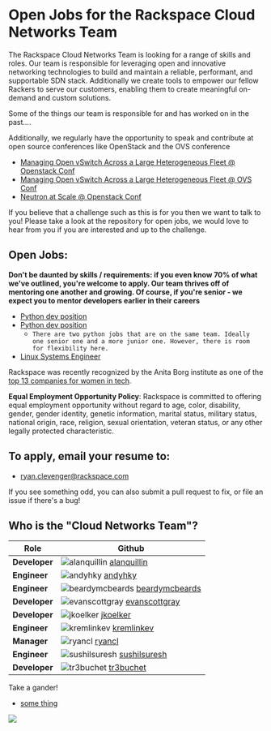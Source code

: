 # Open Jobs for the Rackspace Cloud Networks Team

The Rackspace Cloud Networks Team is looking for a range of skills and roles.
Our team is responsible for leveraging open and innovative networking
technologies to build and maintain a reliable, performant, and supportable SDN
stack. Additionally we create tools to empower our fellow Rackers to serve our
customers, enabling them to create meaningful on-demand and custom solutions.

Some of the things our team is responsible for and has worked on in the past....

Additionally, we regularly have the opportunity to speak and contribute at open source
conferences like OpenStack and the OVS conference

* [Managing Open vSwitch Across a Large Heterogeneous Fleet @ Openstack Conf](https://www.youtube.com/watch?v=iSpNGwI4bo0)
* [Managing Open vSwitch Across a Large Heterogeneous Fleet @ OVS Conf](https://www.youtube.com/watch?v=feyCYsNpz-k)
* [Neutron at Scale @ Openstack Conf](https://www.youtube.com/watch?v=74BR9fCQIAA)


If you believe that a challenge such as this is for you then we want to talk to you!
Please take a look at the repository for open jobs, we would love to hear from
you if you are interested and up to the challenge.

## Open Jobs:

**Don't be daunted by skills / requirements: if you even know 70% of what we've
outlined, you're welcome to apply. Our team thrives off of mentoring one another
and growing. Of course, if you're senior - we expect you to mentor developers
earlier in their careers**

* [Python dev position](https://github.com/ryancl/rackspace_cloudnetworks_jobs/blob/master/python-dev.md)
* [Python dev position](https://github.com/ryancl/rackspace_cloudnetworks_jobs/blob/master/python-dev-2.md)
  * `There are two python jobs that are on the same team. Ideally one senior one and a more junior one. However, there is room for flexibility here.`
* [ Linux Systems Engineer](https://github.com/ryancl/rackspace_cloudnetworks_jobs/blob/master/linux-systems-engineer.md)

Rackspace was recently recognized by the Anita Borg institute as one of the
[top 13 companies for women in tech](http://mashable.com/2015/04/09/women-in-tech-top-companies/).

**Equal Employment Opportunity Policy**: Rackspace is committed to offering equal employment opportunity without regard to age, color, disability, gender, gender identity, genetic information, marital status, military status, national origin, race, religion, sexual orientation, veteran status, or any other legally protected characteristic.



## To apply, email your resume to:

* ryan.clevenger@rackspace.com


If you see something odd, you can also submit a pull request to fix, or file an
issue if there's a bug!

## Who is the "Cloud Networks Team"?
|Role|Github|
|---    |---    |
|**Developer**|![alanquillin](https://avatars0.githubusercontent.com/u/1398816?v=3&s=20) [alanquillin](https://github.com/alanquillin)|
|**Engineer** |![andyhky](https://avatars2.githubusercontent.com/u/366092?v=3&s=20) [andyhky](https://github.com/andyhky)|
|**Engineer**|![beardymcbeards](https://avatars1.githubusercontent.com/u/1914641?v=3&s=20) [beardymcbeards](https://github.com/beardymcbeards)|
|**Developer**|![evanscottgray](https://avatars3.githubusercontent.com/u/1891697?v=3&s=20)  [evanscottgray](https://github.com/evanscottgray)|
|**Developer**|![jkoelker](https://avatars3.githubusercontent.com/u/75854?v=3&s=20) [jkoelker](https://github.com/jkoelker)|
|**Engineer**|![kremlinkev](https://avatars2.githubusercontent.com/u/1131351?v=3&s=20) [kremlinkev](https://github.com/kremlinkev)|
|**Manager**|![ryancl](https://avatars3.githubusercontent.com/u/2342045?v=3&s=20) [ryancl](https://github.com/ryancl)|
|**Engineer**|![sushilsuresh](https://avatars0.githubusercontent.com/u/1730258?v=3&s=20) [sushilsuresh](https://github.com/sushilsuresh)|
|**Developer**|![tr3buchet](https://avatars3.githubusercontent.com/u/344580?v=3&s=20) [tr3buchet](https://github.com/tr3buchet)|
Take a gander!

* [some thing](https://www.somelink.com)



<img src="http://i.imgur.com/koapmwg.png" />
